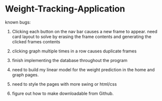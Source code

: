 # Weight-Tracking-Application

known bugs: 

1) Clicking each button on the nav bar causes a new frame to appear. need card layout to solve by erasing the frame contents and generating the clicked frames contents 

2) clicking graph multiple times in a row causes duplicate frames

3) finish implementing the database throughout the program

4) need to build my linear model for the weight prediction in the home and graph pages. 

5) need to style the pages with more swing or html/css

6) figure out how to make downloadable from Github. 
